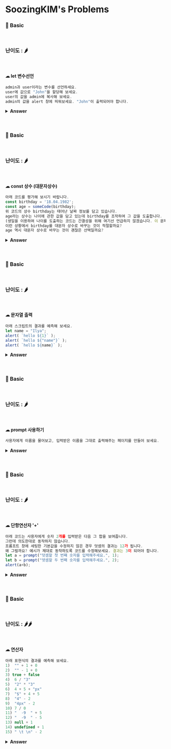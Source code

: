 # SoozingKIM's Problems

### 🎁 Basic

 <br>

### 난이도 : 🌶

 <br>

#### ☁︎ let 변수선언

```javascript
admin과 user이라는 변수를 선언하세요.
user에 값으로 "John"을 할당해 보세요.
user의 값을 admin에 복사해 보세요.
admin의 값을 alert 창에 띄워보세요. "John"이 출력되어야 합니다.
```

 <details><summary><b>Answer</b></summary>
 <p>

```javascript
let admin, user;
user = "John";
admin = user;
alert(user);
```

 </p>
 </details>
 <br>
 <br>

### 🎁 Basic

 <br>

### 난이도 : 🌶

 <br>

#### ☁︎ const 상수 (대문자상수)

```javascript
아래 코드를 평가해 보시기 바랍니다.
const birthday = '18.04.1982';
const age = someCode(birthday);
위 코드의 상수 birthday는 태어난 날짜 정보를 담고 있습니다.
age라는 상수는 나이에 관한 값을 담고 있는데 birthday를 조작하여 그 값을 도출합니다.
(생일을 이용하여 나이를 도출하는 코드는 간결성을 위해 여기선 언급하지 않겠습니다. 이 문제에서 해당 코드가 중요한 역할을 하지 않기도 합니다)
이런 상황에서 birthday를 대문자 상수로 바꾸는 것이 적절할까요?
age 역시 대문자 상수로 바꾸는 것이 괜찮은 선택일까요?
```

 <details><summary><b>Answer</b></summary>
 <p>
  
 ```javascript
 BIRTHDAY는 괜찮지만, age는 소문자가 좋다.
 태어난 날짜는 변하지 않지만 나이는 매년 변하기 때문!
 ```
 </p>
 </details>
 <br>
 <br>

 ### 🎁 Basic
 <br>

 ### 난이도 : 🌶
 <br>

 #### ☁︎ 문자열 출력
 ```javascript
 아래 스크립트의 결과를 예측해 보세요.
 let name = "Ilya";
 alert( `hello ${1}` ); 
 alert( `hello ${"name"}` ); 
 alert( `hello ${name}` ); 
 ````
 <details><summary><b>Answer</b></summary>
 <p>
  
 ```javascript
 hello 1
 hello name
 hello Ilya
 => `` (백틱) 안에 있는 문자열에 ${}를 이용해 속에 변수명을 넣으면 변수가 가지고 있는 값을 출력한다.
 ```
 </p>
 </details>
 <br>
 <br>


 ### 🎁 Basic
 <br>

 ### 난이도 : 🌶
 <br>

 #### ☁︎ prompt 사용하기
 ```javascript
 사용자에게 이름을 물어보고, 입력받은 이름을 그대로 출력해주는 페이지를 만들어 보세요.
 ````
 <details><summary><b>Answer</b></summary>
 <p>
  
 ```javascript
 let user = prompt('사용자의 이름을 입력해주세요.','');
 alert( `입력된 이름은 '${user}' 입니다.`);
 => prompt 는 사용자가 입력한 값을 문자열로 반환하기 때문에 그걸 담아줄 변수와 함께 사용한다.
 ```
 </p>
 </details>
 <br>
 <br>

 ### 🎁 Basic
 <br>

 ### 난이도 : 🌶
 <br>
 
 #### ☁︎ 단항연산자 '+'
 ```javascript
 아래 코드는 사용자에게 숫자 2개를 입력받은 다음 그 합을 보여줍니다.
 그런데 의도한대로 동작하지 않습니다. 
 프롬프트 창에 세팅한 기본값을 수정하지 않은 경우 덧셈의 결과는 12가 됩니다.
 왜 그럴까요? 예시가 제대로 동작하도록 코드를 수정해보세요. 결과는 3이 되어야 합니다.
 let a = prompt("덧셈할 첫 번쨰 숫자를 입력해주세요.", 1);
 let b = prompt("뎃셈할 두 번째 숫자를 입력해주세요.", 2);
 alert(a+b);
 ````
 <details><summary><b>Answer</b></summary>
 <p>
  
 ```javascript
 입력된 1 과 2 는 문자열로 인식이 된다. 따라서 1+2 는 12 가 되어 출력이 된 것이다.
 이것을 숫자형으로 변환시키기 위해서는 '+' 단항연산자를 이용한 두 가지 방법이 존재한다.
 첫번째)
 let a = prompt("덧셈할 첫 번쨰 숫자를 입력해주세요.", 1);
 let b = prompt("뎃셈할 두 번째 숫자를 입력해주세요.", 2);
 alert(+a + +b);
 두번째)
 let a = +prompt("덧셈할 첫 번쨰 숫자를 입력해주세요.", 1);
 let b = +prompt("뎃셈할 두 번째 숫자를 입력해주세요.", 2);
 alert(a+b);
 ```

 </p>
 </details>
 <br>
 <br>

### 🎁 Basic

 <br>

### 난이도 : 🌶🌶

 <br>

#### ☁︎ 연산자

```javascript
아래 표현식의 결과를 예측해 보세요.
1)  "" + 1 + 0
2)  "" - 1 + 0
3) true + false
4)  6 / "3"
5)  "2" * "3"
6)  4 + 5 + "px"
7)  "$" + 4 + 5
8)  "4" - 2
9)  "4px" - 2
10) 7 / 0
11) "  -9  " + 5
12) "  -9  " - 5
13) null + 1
14) undefined + 1
15) " \t \n" - 2
```

 <details><summary><b>Answer</b></summary>
 <p>

```javascript
1)  10      ""은 빈 문자열로 취급되고, 문자열 + 숫자가 되면 숫자는 문자 취급을 받는다.
2)  -1      ""은 문자열인데 숫자 0으로 변황된다.
3)  1       참:1 / 거짓:0
4)  2       +를 제외한 산술 연산자는 피연산자가 숫자형이 아닌경우 숫자형으로 바꿈.
5)  6       +를 제외한 산술 연산자는 피연산자가 숫자형이 아닌경우 숫자형으로 바꿈.
6)  9px     문자열 더하기
7)  $45     문자열 더하기
8)  2       +를 제외한 산술 연산자는 피연산자가 숫자형이 아닌경우 숫자형으로 바꿈.
9)  NaN     "4px"을 숫자로 변환할 수 없기 때문에 NaN.
10) Infinty 산술 연산
11)  -9 5   문자열 더하기
12) -14     문자열이 숫자형으로 변하면 앞뒤 공백이 삭제된다.
13) 1       null은 숫자형 변환시 0.
14) NaN     undefined는 숫자형 변환시 NaN.
15) -2      문자열이 숫자형으로 변하면 앞뒤 공백이 삭제되는데, 공백만드는 문자열이 삭제되어 ""로 인식되고 이것이 0으로 인식된다.
```

 </p>
 </details>
 <br>
 <br>
